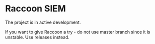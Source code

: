 # Raccoon SIEM
The project is in active development.

If you want to give Raccoon a try - do not use master branch since it is unstable. 
Use releases instead.

